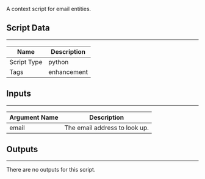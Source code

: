 A context script for email entities.

## Script Data

---

| **Name** | **Description** |
| --- | --- |
| Script Type | python |
| Tags | enhancement |


## Inputs

---

| **Argument Name** | **Description** |
| --- | --- |
| email | The email address to look up. |

## Outputs

---
There are no outputs for this script.
